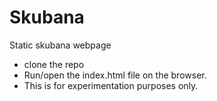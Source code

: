 # Skubana
Static skubana webpage
- clone the repo
- Run/open the index.html file on the browser.
- This is for experimentation purposes only.
